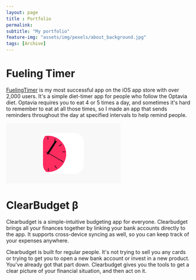 ```yaml
---
layout: page
title : Portfolio 
permalink: 
subtitle: "My portfolio" 
feature-img: "assets/img/pexels/about_background.jpg"
tags: [Archive]
---
```


# Fueling Timer

[FuelingTimer](https://apps.apple.com/us/app/fueling-timer/id1453121223) is my most successful app on the iOS app store with over 2,000 users. It's a simple diet-timer app for people who follow the Optavia diet. Optavia requires you to eat 4 or 5 times a day, and sometimes it's hard to remember to eat at all those times, so I made an app that sends reminders throughout the day at specified intervals to help remind people.

![](../assets/img/posts/fuelingTimerImage.png)


# ClearBudget β

Clearbudget is a simple-intuitive budgeting app for everyone. Clearbudget brings all your finances together by linking your bank accounts directly to the app. It supports cross-device syncing as well, so you can keep track of your expenses anywhere. 

Clearbudget is built for regular people. It's not trying to sell you any cards or trying to get you to open a new bank account or invest in a new product. You've already got that part down. Clearbudget gives you the tools to get a clear picture of your financial situation, and then act on it.

